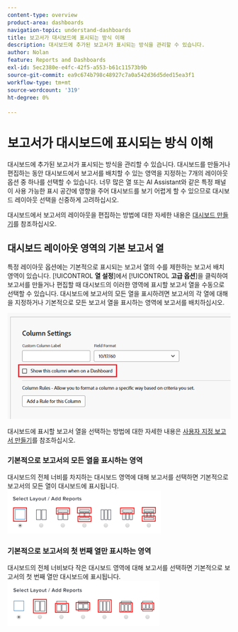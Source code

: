 ```yaml
---
content-type: overview
product-area: dashboards
navigation-topic: understand-dashboards
title: 보고서가 대시보드에 표시되는 방식 이해
description: 대시보드에 추가된 보고서가 표시되는 방식을 관리할 수 있습니다.
author: Nolan
feature: Reports and Dashboards
exl-id: 5ec2380e-e4fc-42f5-a553-b61c11573b9b
source-git-commit: ea9c674b798c48927c7a0a542d36d5ded15ea3f1
workflow-type: tm+mt
source-wordcount: '319'
ht-degree: 0%

---
```


# 보고서가 대시보드에 표시되는 방식 이해

<!-- Audited: 1/2025 -->

대시보드에 추가된 보고서가 표시되는 방식을 관리할 수 있습니다. 대시보드를 만들거나 편집하는 동안 대시보드에서 보고서를 배치할 수 있는 영역을 지정하는 7개의 레이아웃 옵션 중 하나를 선택할 수 있습니다. 너무 많은 열 또는 AI Assistant와 같은 특정 패널이 사용 가능한 표시 공간에 영향을 주어 대시보드를 보기 어렵게 할 수 있으므로 대시보드 레이아웃 선택을 신중하게 고려하십시오.

대시보드에서 보고서의 레이아웃을 편집하는 방법에 대한 자세한 내용은 [대시보드 만들기](../../../reports-and-dashboards/dashboards/creating-and-managing-dashboards/create-dashboard.md)를 참조하십시오.

## 대시보드 레이아웃 영역의 기본 보고서 열

특정 레이아웃 옵션에는 기본적으로 표시되는 보고서 열의 수를 제한하는 보고서 배치 영역이 있습니다. [!UICONTROL **열 설정**]&#x200B;에서 [!UICONTROL **고급 옵션**]&#x200B;을 클릭하여 보고서를 만들거나 편집할 때 대시보드의 이러한 영역에 표시할 보고서 열을 수동으로 선택할 수 있습니다. 대시보드에 보고서의 모든 열을 표시하려면 보고서의 각 열에 대해 을 지정하거나 기본적으로 모든 보고서 열을 표시하는 영역에 보고서를 배치하십시오.

![대시보드에 표시 옵션](assets/show-in-dashboard.png)

대시보드에 표시할 보고서 열을 선택하는 방법에 대한 자세한 내용은 [사용자 지정 보고서 만들기](../../../reports-and-dashboards/reports/creating-and-managing-reports/create-custom-report.md)를 참조하십시오.

### 기본적으로 보고서의 모든 열을 표시하는 영역

대시보드의 전체 너비를 차지하는 대시보드 영역에 대해 보고서를 선택하면 기본적으로 보고서의 모든 열이 대시보드에 표시됩니다.\
![모든 열 옵션 표시](assets/qs-dashboard-full-reports-350x118.png)

### 기본적으로 보고서의 첫 번째 열만 표시하는 영역

대시보드의 전체 너비보다 작은 대시보드 영역에 대해 보고서를 선택하면 기본적으로 보고서의 첫 번째 열만 대시보드에 표시됩니다.\
![첫 번째 열 옵션 표시](assets/qs-dashboard-truncated-reports-350x118.png)
